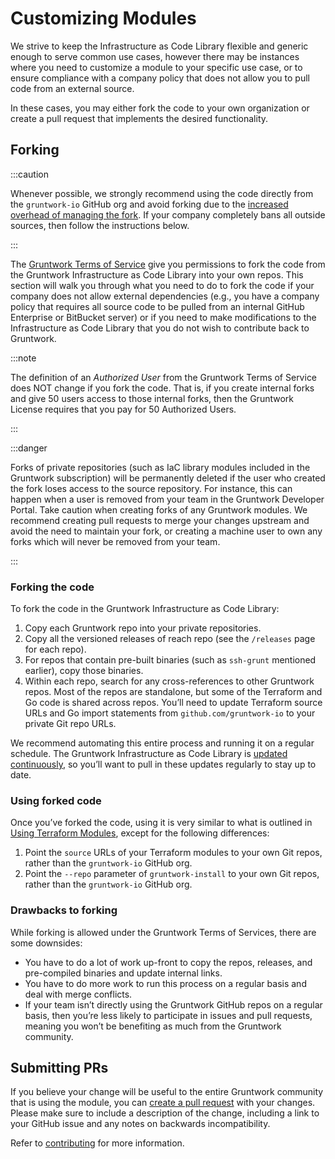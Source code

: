 # Customizing Modules

We strive to keep the Infrastructure as Code Library flexible and generic enough to serve common use cases, however there may be instances where you need to customize a module to your specific use case, or to ensure compliance with a company policy that does not allow you to pull code from an external source.

In these cases, you may either fork the code to your own organization or create a pull request that implements the desired functionality.

## Forking

:::caution

Whenever possible, we strongly recommend using the code directly from the `gruntwork-io` GitHub org and avoid forking due to the [increased overhead of managing the fork](#drawbacks-to-forking). If your company completely bans all outside sources, then follow the instructions below.

:::

The [Gruntwork Terms of Service](https://gruntwork.io/terms/) give you permissions to fork the code from the Gruntwork Infrastructure as Code Library into your own repos. This section will walk you through what you need to do to fork the code if your company does not allow external dependencies (e.g., you have a company policy that requires all source code to be pulled from an internal GitHub Enterprise or BitBucket server) or if you need to make modifications to the Infrastructure as Code Library that you do not wish to contribute back to Gruntwork.

:::note

The definition of an _Authorized User_ from the Gruntwork Terms of Service does NOT change if you fork the code. That is, if you create internal forks and give 50 users access to those internal forks, then the Gruntwork License requires that you pay for 50 Authorized Users.

:::

:::danger

Forks of private repositories (such as IaC library modules included in the Gruntwork subscription) will be permanently deleted if the user who created the fork loses access to the source repository. For instance, this can happen when a user is removed from your team in the Gruntwork Developer Portal. Take caution when creating forks of any Gruntwork modules. We recommend creating pull requests to merge your changes upstream and avoid the need to maintain your fork, or creating a machine user to own any forks which will never be removed from your team.

:::

### Forking the code

To fork the code in the Gruntwork Infrastructure as Code Library:

1.  Copy each Gruntwork repo into your private repositories.
2.  Copy all the versioned releases of reach repo (see the `/releases` page for each repo).
3.  For repos that contain pre-built binaries (such as `ssh-grunt` mentioned earlier), copy those binaries.
4.  Within each repo, search for any cross-references to other Gruntwork repos. Most of the repos are standalone, but some of the Terraform and Go code is shared across repos. You’ll need to update Terraform source URLs and Go import statements from `github.com/gruntwork-io` to your private Git repo URLs.

We recommend automating this entire process and running it on a regular schedule. The Gruntwork Infrastructure as Code Library is [updated continuously](../../guides/stay-up-to-date#gruntwork-releases), so you’ll want to pull in these updates regularly to stay up to date.

### Using forked code

Once you’ve forked the code, using it is very similar to what is outlined in [Using Terraform Modules](/intro/first-deployment/using-terraform-modules), except for the following differences:

1.  Point the `source` URLs of your Terraform modules to your own Git repos, rather than the `gruntwork-io` GitHub org.
2.  Point the `--repo` parameter of `gruntwork-install` to your own Git repos, rather than the `gruntwork-io` GitHub org.

### Drawbacks to forking

While forking is allowed under the Gruntwork Terms of Services, there are some downsides:

- You have to do a lot of work up-front to copy the repos, releases, and pre-compiled binaries and update internal links.
- You have to do more work to run this process on a regular basis and deal with merge conflicts.
- If your team isn’t directly using the Gruntwork GitHub repos on a regular basis, then you’re less likely to participate in issues and pull requests, meaning you won’t be benefiting as much from the Gruntwork community.

## Submitting PRs

If you believe your change will be useful to the entire Gruntwork community that is using the module, you can [create a pull request](https://help.github.com/articles/creating-a-pull-request/) with your changes. Please make sure to include a description of the change, including a link to your GitHub issue and any notes on backwards incompatibility.

Refer to [contributing](../support/contributing.md) for more information.
